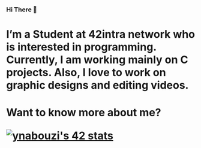 
### Hi There 👋

<h1>
I’m a Student at 42intra network who is interested in programming. Currently, I am working mainly on C projects. Also, I love to work on graphic designs and editing videos.
<h1>

  Want to know more about me?

[![ynabouzi's 42 stats](https://badge.mediaplus.ma/greenbinary/ynabouzi?1337Badge=off&UM6P=off)](https://github.com/oakoudad/badge42)

<!--
**NBGamer99/NBGamer99** is a ✨ _special_ ✨ repository because its `README.md` (this file) appears on your GitHub profile.

Here are some ideas to get you started:

- 🔭 I’m currently working on ...
- 🌱 I’m currently learning ...
- 👯 I’m looking to collaborate on ...
- 🤔 I’m looking for help with ...
- 💬 Ask me about ...
- 📫 How to reach me: ...
- 😄 Pronouns: ...
- ⚡ Fun fact: ...
-->
